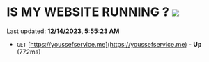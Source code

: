 # IS MY WEBSITE RUNNING ? [![](https://img.shields.io/static/v1?label=Sponsor&message=%E2%9D%A4&logo=GitHub&color=%23fe8e86)](https://github.com/sponsors/<username>)

Last updated: **12/14/2023, 5:55:23 AM**

- `GET` [https://youssefservice.me](https://youssefservice.me) - **Up** (772ms)
